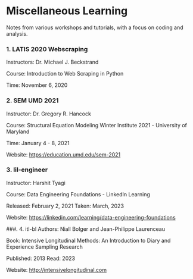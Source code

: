# Miscellaneous Learning
Notes from various workshops and tutorials, with a focus on coding and analysis.

### 1. LATIS 2020 Webscraping
Instructors: Dr. Michael J. Beckstrand
 
Course: Introduction to Web Scraping in Python
 
Time: November 6, 2020

### 2. SEM UMD 2021
Instructor: Dr. Gregory R. Hancock
 
Course: Structural Equation Modeling Winter Institute 2021 - University of Maryland 

Time: January 4 - 8, 2021

Website: https://education.umd.edu/sem-2021

### 3. lil-engineer
Instructor: Harshit Tyagi

Course: Data Engineering Foundations - LinkedIn Learning

Released: February 2, 2021
Taken: March, 2023

Website: https://linkedin.com/learning/data-engineering-foundations

###. 4. itl-bl
Authors: Niall Bolger and Jean-Philippe Laurenceau

Book: Intensive Longitudinal Methods: An Introduction to Diary and Experience Sampling Research

Published: 2013
Read: 2023

Website: http://intensivelongitudinal.com